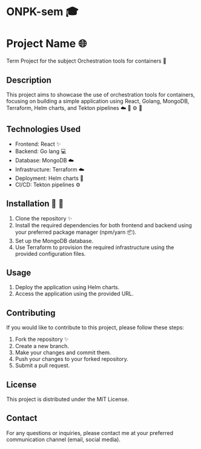 # ONPK-sem 🎓

# Project Name  🌐
Term Project for the subject Orchestration tools for containers :rocket:

## Description

This project aims to showcase the use of orchestration tools for containers, focusing on building a simple application using React, Golang, MongoDB, Terraform, Helm charts, and Tekton pipelines :cloud: :rocket: :gear: :construction:

## Technologies Used

- Frontend: React :sparkles:
- Backend: Go lang :computer:
- Database: MongoDB :cloud:
- Infrastructure: Terraform :cloud:
- Deployment: Helm charts :rocket:
- CI/CD: Tekton pipelines :gear:

## Installation :hammer: :wrench:

1. Clone the repository :sparkles:
2. Install the required dependencies for both frontend and backend using your preferred package manager (npm/yarn :package:).
3. Set up the MongoDB database.
4. Use Terraform to provision the required infrastructure using the provided configuration files.

## Usage

1. Deploy the application using Helm charts.
2. Access the application using the provided URL. 

## Contributing

If you would like to contribute to this project, please follow these steps:

1. Fork the repository :sparkles:
2. Create a new branch.
3. Make your changes and commit them.
4. Push your changes to your forked repository.
5. Submit a pull request.

## License

This project is distributed under the MIT License.

## Contact

For any questions or inquiries, please contact me at your preferred communication channel (email, social media).
